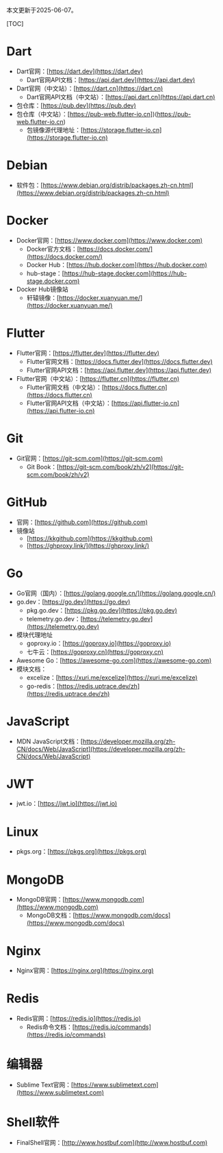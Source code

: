 本文更新于2025-06-07。

[TOC]

# Dart

* Dart官网：[https://dart.dev](https://dart.dev)
	* Dart官网API文档：[https://api.dart.dev](https://api.dart.dev)
* Dart官网（中文站）：[https://dart.cn](https://dart.cn)
	* Dart官网API文档（中文站）：[https://api.dart.cn](https://api.dart.cn)
* 包仓库：[https://pub.dev](https://pub.dev)
* 包仓库（中文站）：[https://pub-web.flutter-io.cn])(https://pub-web.flutter-io.cn)
	* 包镜像源代理地址：[https://storage.flutter-io.cn](https://storage.flutter-io.cn)

# Debian

* 软件包：[https://www.debian.org/distrib/packages.zh-cn.html](https://www.debian.org/distrib/packages.zh-cn.html)

# Docker

* Docker官网：[https://www.docker.com](https://www.docker.com)
	* Docker官方文档：[https://docs.docker.com/](https://docs.docker.com/)
	* Docker Hub：[https://hub.docker.com](https://hub.docker.com)
	* hub-stage：[https://hub-stage.docker.com](https://hub-stage.docker.com)
* Docker Hub镜像站
	* 轩辕镜像：[https://docker.xuanyuan.me/](https://docker.xuanyuan.me/)

# Flutter

* Flutter官网：[https://flutter.dev](https://flutter.dev)
	* Flutter官网文档：[https://docs.flutter.dev](https://docs.flutter.dev)
	* Flutter官网API文档：[https://api.flutter.dev](https://api.flutter.dev)
* Flutter官网（中文站）：[https://flutter.cn](https://flutter.cn)
	* Flutter官网文档（中文站）：[https://docs.flutter.cn](https://docs.flutter.cn)
	* Flutter官网API文档（中文站）：[https://api.flutter-io.cn](https://api.flutter-io.cn)

# Git

* Git官网：[https://git-scm.com](https://git-scm.com)
	* Git Book：[https://git-scm.com/book/zh/v2](https://git-scm.com/book/zh/v2)

# GitHub

* 官网：[https://github.com](https://github.com)
* 镜像站
	* [https://kkgithub.com](https://kkgithub.com)
	* [https://ghproxy.link/](https://ghproxy.link/)

# Go

* Go官网（国内）：[https://golang.google.cn/](https://golang.google.cn/)
* go.dev：[https://go.dev](https://go.dev)
	* pkg.go.dev：[https://pkg.go.dev](https://pkg.go.dev)
	* telemetry.go.dev：[https://telemetry.go.dev](https://telemetry.go.dev)
* 模块代理地址
	* goproxy.io：[https://goproxy.io](https://goproxy.io)
	* 七牛云：[https://goproxy.cn](https://goproxy.cn)
* Awesome Go：[https://awesome-go.com](https://awesome-go.com)
* 模块文档：
	* excelize：[https://xuri.me/excelize](https://xuri.me/excelize)
	* go-redis：[https://redis.uptrace.dev/zh](https://redis.uptrace.dev/zh)

# JavaScript

* MDN JavaScript文档：[https://developer.mozilla.org/zh-CN/docs/Web/JavaScript](https://developer.mozilla.org/zh-CN/docs/Web/JavaScript)

# JWT

* jwt.io：[https://jwt.io](https://jwt.io)

# Linux

* pkgs.org：[https://pkgs.org](https://pkgs.org)

# MongoDB

* MongoDB官网：[https://www.mongodb.com](https://www.mongodb.com)
	* MongoDB文档：[https://www.mongodb.com/docs](https://www.mongodb.com/docs)

# Nginx

* Nginx官网：[https://nginx.org](https://nginx.org)

# Redis

* Redis官网：[https://redis.io](https://redis.io)
	* Redis命令文档：[https://redis.io/commands](https://redis.io/commands)

# 编辑器

* Sublime Text官网：[https://www.sublimetext.com](https://www.sublimetext.com)

# Shell软件

* FinalShell官网：[http://www.hostbuf.com](http://www.hostbuf.com)
